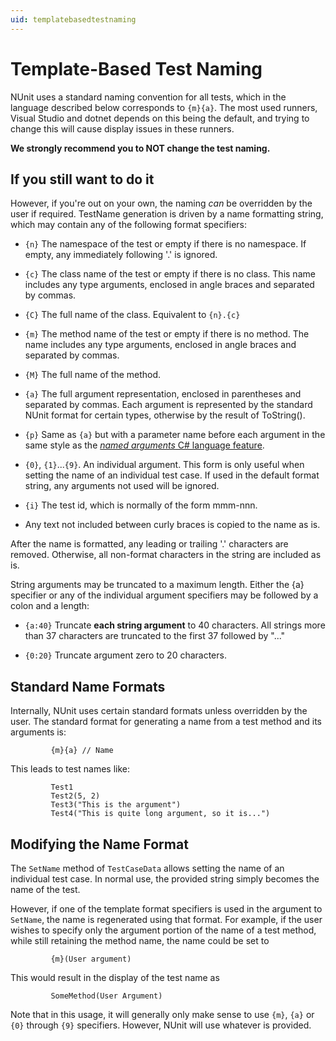 ```yaml
---
uid: templatebasedtestnaming
---
```


# Template-Based Test Naming

NUnit uses a standard naming convention for all tests, which in the language described below corresponds to `{m}{a}`. The most used runners, Visual Studio and dotnet depends on this being the default, and trying to change this will cause display issues in these runners.

**We strongly recommend you to NOT change the test naming.**

## If you still want to do it

However, if you're out on your own, the naming *can* be overridden by the user if required. TestName generation is driven by a name formatting string, which may contain any of the following format specifiers:

* `{n}` The namespace of the test or empty if there is no namespace. If empty, any immediately following '.' is ignored.

* `{c}` The class name of the test or empty if there is no class. This name includes any type arguments, enclosed in angle braces and separated by commas.

* `{C}` The full name of the class. Equivalent to `{n}.{c}`

* `{m}` The method name of the test or empty if there is no method. The name includes any type arguments, enclosed in angle braces and separated by commas.

* `{M}` The full name of the method.

* `{a}` The full argument representation, enclosed in parentheses and separated by commas. Each argument is represented by the standard NUnit format for certain types, otherwise by the result of ToString().

* `{p}` Same as `{a}` but with a parameter name before each argument in the same style as the [*named arguments* C# language feature](https://docs.microsoft.com/en-us/dotnet/csharp/programming-guide/classes-and-structs/named-and-optional-arguments#named-arguments).

* `{0}`, `{1}`...`{9}`. An individual argument. This form is only useful when setting the name of an individual test case. If used in the default format string, any arguments not used will be ignored.

* `{i}` The test id, which is normally of the form mmm-nnn.

* Any text not included between curly braces is copied to the name as is.

After the name is formatted, any leading or trailing '.' characters are removed. Otherwise, all non-format characters in the string are included as is.

String arguments may be truncated to a maximum length. Either the {a} specifier or any of the individual argument specifiers may be followed by a colon and a length:

* `{a:40}` Truncate **each string argument** to 40 characters. All strings more than 37 characters are truncated to the first 37 followed by "..."

* `{0:20}` Truncate argument zero to 20 characters.

## Standard Name Formats

Internally, NUnit uses certain standard formats unless overridden by the user. The standard format for generating a name from a test method and its arguments is:

```text
         {m}{a} // Name
```

This leads to test names like:

```text
         Test1
         Test2(5, 2)
         Test3("This is the argument")
         Test4("This is quite long argument, so it is...")
```

## Modifying the Name Format

The `SetName` method of `TestCaseData` allows setting the name of an individual test case. In normal use, the provided string simply becomes the name of the test.

However, if one of the template format specifiers is used in the argument to `SetName`, the name is regenerated using that format. For example, if the user wishes to specify only the argument portion of the name of a test method, while still retaining the method name, the name could be set to

```text
         {m}(User argument)
```

This would result in the display of the test name as

```text
         SomeMethod(User Argument)
```

Note that in this usage, it will generally only make sense to use `{m}`, `{a}` or `{0}` through `{9}` specifiers. However, NUnit will use whatever is provided.
